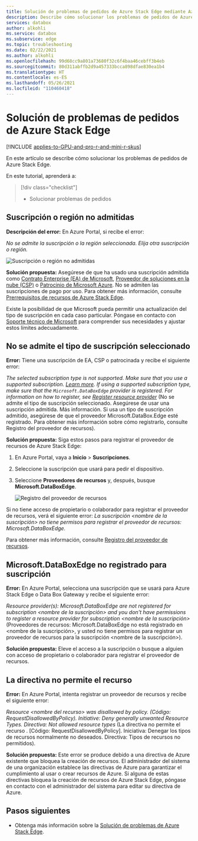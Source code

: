 ```yaml
---
title: Solución de problemas de pedidos de Azure Stack Edge mediante Azure Portal
description: Describe cómo solucionar los problemas de pedidos de Azure Stack Edge.
services: databox
author: alkohli
ms.service: databox
ms.subservice: edge
ms.topic: troubleshooting
ms.date: 02/22/2021
ms.author: alkohli
ms.openlocfilehash: 99d68cc9a801a73680f32c6f4baa46cebff3b4eb
ms.sourcegitcommit: 80d311abffb2d9a457333bcca898dfae830ea1b4
ms.translationtype: HT
ms.contentlocale: es-ES
ms.lasthandoff: 05/26/2021
ms.locfileid: "110460418"
---
```

# <a name="troubleshoot-your-azure-stack-edge-ordering-issues"></a>Solución de problemas de pedidos de Azure Stack Edge

[!INCLUDE [applies-to-GPU-and-pro-r-and-mini-r-skus](../../includes/azure-stack-edge-applies-to-gpu-pro-r-mini-r-sku.md)]

En este artículo se describe cómo solucionar los problemas de pedidos de Azure Stack Edge.

En este tutorial, aprenderá a:

> [!div class="checklist"]
>
> * Solucionar problemas de pedidos

## <a name="unsupported-subscription-or-region"></a>Suscripción o región no admitidas

**Descripción del error:** En Azure Portal, si recibe el error:

*No se admite la suscripción o la región seleccionada. Elija otra suscripción o región.*

![Suscripción o región no admitidas](media/azure-stack-edge-troubleshoot-ordering/azure-stack-edge-troubleshoot-ordering-01.png)

**Solución propuesta:**  Asegúrese de que ha usado una suscripción admitida como [Contrato Enterprise (EA) de Microsoft](https://azure.microsoft.com/overview/sales-number/), [Proveedor de soluciones en la nube (CSP)](/partner-center/azure-plan-lp) o [Patrocinio de Microsoft Azure](https://azure.microsoft.com/offers/ms-azr-0036p/). No se admiten las suscripciones de pago por uso. Para obtener más información, consulte [Prerrequisitos de recursos de Azure Stack Edge](azure-stack-edge-deploy-prep.md#prerequisites).

Existe la posibilidad de que Microsoft pueda permitir una actualización del tipo de suscripción en cada caso particular. Póngase en contacto con [Soporte técnico de Microsoft](https://azure.microsoft.com/support/options/) para comprender sus necesidades y ajustar estos límites adecuadamente.

## <a name="selected-subscription-type-not-supported"></a>No se admite el tipo de suscripción seleccionado

**Error:** Tiene una suscripción de EA, CSP o patrocinada y recibe el siguiente error:

*The selected subscription type is not supported. Make sure that you use a supported subscription. [Learn more](azure-stack-edge-deploy-prep.md#prerequisites). If using a supported subscription type, make sure that the `Microsoft.DataBoxEdge` provider is registered. For information on how to register, see [Register resource provider](azure-stack-edge-manage-access-power-connectivity-mode.md#register-resource-providers)* (No se admite el tipo de suscripción seleccionado. Asegúrese de usar una suscripción admitida. Más información. Si usa un tipo de suscripción admitido, asegúrese de que el proveedor Microsoft.DataBox.Edge esté registrado. Para obtener más información sobre cómo registrarlo, consulte Registro del proveedor de recursos).

**Solución propuesta:** Siga estos pasos para registrar el proveedor de recursos de Azure Stack Edge:

1. En Azure Portal, vaya a **Inicio** > **Suscripciones**.

2. Seleccione la suscripción que usará para pedir el dispositivo.

3. Seleccione **Proveedores de recursos** y, después, busque **Microsoft.DataBoxEdge**.

    ![Registro del proveedor de recursos](media/azure-stack-edge-troubleshoot-ordering/azure-stack-edge-troubleshoot-ordering-02.png)

Si no tiene acceso de propietario o colaborador para registrar el proveedor de recursos, verá el siguiente error: *La suscripción &lt;nombre de la suscripción&gt; no tiene permisos para registrar el proveedor de recursos: Microsoft.DataBoxEdge.*

Para obtener más información, consulte [Registro del proveedor de recursos](azure-stack-edge-manage-access-power-connectivity-mode.md#register-resource-providers).

## <a name="microsoftdataboxedge-not-registered-for-subscription"></a>Microsoft.DataBoxEdge no registrado para suscripción

**Error:** En Azure Portal, selecciona una suscripción que se usará para Azure Stack Edge o Data Box Gateway y recibe el siguiente error:

*Resource provider(s): Microsoft.DataBoxEdge are not registered for subscription &lt;nombre de la suscripción&gt; and you don't have permissions to register a resource provider for subscription &lt;nombre de la suscripción&gt;* (Proveedores de recursos: Microsoft.DataBoxEdge no está registrado en <nombre de la suscripción>, y usted no tiene permisos para registrar un proveedor de recursos para la suscripción <nombre de la suscripción>).

**Solución propuesta:** Eleve el acceso a la suscripción o busque a alguien con acceso de propietario o colaborador para registrar el proveedor de recursos.

## <a name="resource-disallowed-by-policy"></a>La directiva no permite el recurso

**Error:** En Azure Portal, intenta registrar un proveedor de recursos y recibe el siguiente error:

*Resource &lt;nombre del recurso&gt; was disallowed by policy. (Código: RequestDisallowedByPolicy). Initiative: Deny generally unwanted Resource Types. Directiva: Not allowed resource types* (La directiva no permite el recurso <nombre del recurso>. [Código: RequestDisallowedByPolicy]. Iniciativa: Denegar los tipos de recursos normalmente no deseados. Directiva: Tipos de recursos no permitidos).

**Solución propuesta:** Este error se produce debido a una directiva de Azure existente que bloquea la creación de recursos. El administrador del sistema de una organización establece las directivas de Azure para garantizar el cumplimiento al usar o crear recursos de Azure. Si alguna de estas directivas bloquea la creación de recursos de Azure Stack Edge, póngase en contacto con el administrador del sistema para editar su directiva de Azure.

## <a name="next-steps"></a>Pasos siguientes

* Obtenga más información sobre la [Solución de problemas de Azure Stack Edge](azure-stack-edge-troubleshoot.md).